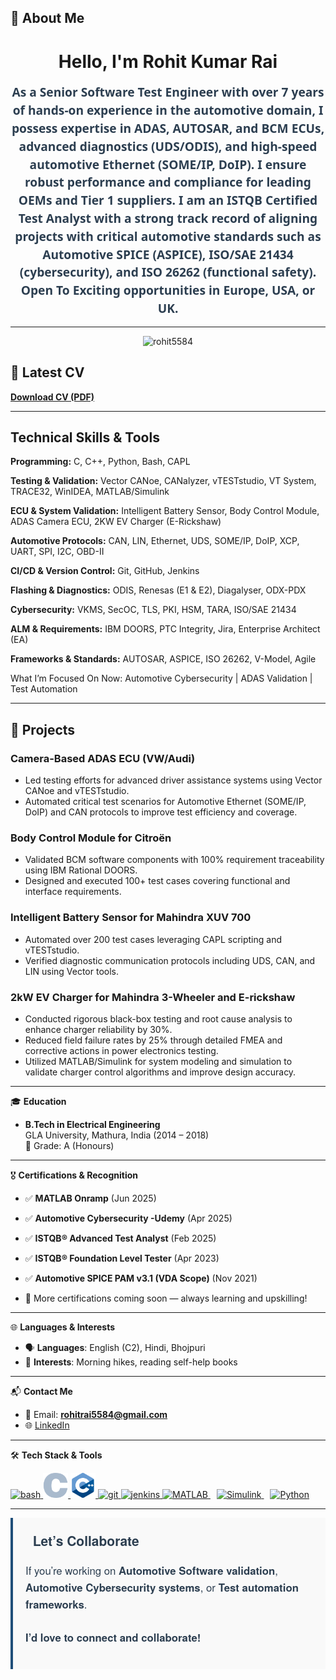 🎯 About Me
---
<h1 align="center">Hello, I'm Rohit Kumar Rai</h1> <h3 style=" font-family: 'Segoe UI', Tahoma, Geneva, Verdana, sans-serif; font-weight: 600; font-size: 1.2rem; color: #2c3e50; text-align: center; max-width: 700px; margin: 0 auto; line-height: 1.5; "> As a Senior Software Test Engineer with over 7 years of hands-on experience in the automotive domain, I possess expertise in ADAS, AUTOSAR, and BCM ECUs, advanced diagnostics
(UDS/ODIS), and high-speed automotive Ethernet (SOME/IP, DoIP). I ensure robust performance and
compliance for leading OEMs and Tier 1 suppliers. I am an ISTQB Certified Test Analyst with a
strong track record of aligning projects with critical automotive standards such as Automotive SPICE
(ASPICE), ISO/SAE 21434 (cybersecurity), and ISO 26262 (functional safety). Open To Exciting opportunities in Europe, USA, or UK. </h3>

---
<p align="center">
  <img src="https://komarev.com/ghpvc/?username=rohit5584&label=Profile%20views&color=0e75b6&style=flat" alt="rohit5584" />
</p>

## 📄 Latest CV  
[**Download CV (PDF)**](https://github.com/rohit5584/rohit-portfolio/blob/main/CV_Rohit_Kumar_Rai.pdf)

---

**Technical Skills & Tools**
---

**Programming:** C, C++, Python, Bash, CAPL

**Testing & Validation:** Vector CANoe, CANalyzer, vTESTstudio, VT System, TRACE32, WinIDEA, MATLAB/Simulink

**ECU & System Validation:** Intelligent Battery Sensor, Body Control Module, ADAS Camera ECU, 2KW EV Charger (E-Rickshaw)

**Automotive Protocols:** CAN, LIN, Ethernet, UDS, SOME/IP, DoIP, XCP, UART, SPI, I2C, OBD-II

**CI/CD & Version Control:** Git, GitHub, Jenkins

**Flashing & Diagnostics:** ODIS, Renesas (E1 & E2), Diagalyser, ODX-PDX

**Cybersecurity:** VKMS, SecOC, TLS, PKI, HSM, TARA, ISO/SAE 21434

**ALM & Requirements:** IBM DOORS, PTC Integrity, Jira, Enterprise Architect (EA)

**Frameworks & Standards:** AUTOSAR, ASPICE, ISO 26262, V-Model, Agile

What I’m Focused On Now:
Automotive Cybersecurity |  ADAS Validation |  Test Automation

---

## 🚗 Projects

### Camera-Based ADAS ECU (VW/Audi)  
- Led testing efforts for advanced driver assistance systems using Vector CANoe and vTESTstudio.  
- Automated critical test scenarios for Automotive Ethernet (SOME/IP, DoIP) and CAN protocols to improve test efficiency and coverage.

### Body Control Module for Citroën  
- Validated BCM software components with 100% requirement traceability using IBM Rational DOORS.  
- Designed and executed 100+ test cases covering functional and interface requirements.

### Intelligent Battery Sensor for Mahindra XUV 700  
- Automated over 200 test cases leveraging CAPL scripting and vTESTstudio.  
- Verified diagnostic communication protocols including UDS, CAN, and LIN using Vector tools.

### 2kW EV Charger for Mahindra 3-Wheeler and E-rickshaw  
- Conducted rigorous black-box testing and root cause analysis to enhance charger reliability by 30%.  
- Reduced field failure rates by 25% through detailed FMEA and corrective actions in power electronics testing.
- Utilized MATLAB/Simulink for system modeling and simulation to validate charger control algorithms and improve design accuracy.  

---
🎓 **Education**

- **B.Tech in Electrical Engineering**  
  GLA University, Mathura, India (2014 – 2018)  
  🏅 Grade: A (Honours)

---

🎖️ **Certifications & Recognition**

- ✅ **MATLAB Onramp**  (Jun 2025)
- ✅ **Automotive Cybersecurity -Udemy**  (Apr 2025)
- ✅ **ISTQB® Advanced Test Analyst** (Feb 2025)
- ✅ **ISTQB® Foundation Level Tester** (Apr 2023)  
- ✅ **Automotive SPICE PAM v3.1 (VDA Scope)** (Nov 2021)

- 📌 More certifications coming soon — always learning and upskilling!

---

🌐 **Languages & Interests**

- 🗣️ **Languages**: English (C2), Hindi, Bhojpuri  
- 🎯 **Interests**: Morning hikes, reading self-help books

---

📬 **Contact Me**

- 📧 Email: **rohitrai5584@gmail.com**  
- 🌐 [LinkedIn](https://www.linkedin.com/in/rohitrai5584)

---

🛠️ **Tech Stack & Tools**

<p align="left">
  <a href="https://www.gnu.org/software/bash/" target="_blank"> <img src="https://www.vectorlogo.zone/logos/gnu_bash/gnu_bash-icon.svg" alt="bash" width="40" height="40"/> </a>
  <a href="https://www.cprogramming.com/" target="_blank"> <img src="https://raw.githubusercontent.com/devicons/devicon/master/icons/c/c-original.svg" alt="c" width="40" height="40"/> </a>
  <a href="https://www.w3schools.com/cpp/" target="_blank"> <img src="https://raw.githubusercontent.com/devicons/devicon/master/icons/cplusplus/cplusplus-original.svg" alt="cplusplus" width="40" height="40"/> </a>
  <a href="https://git-scm.com/" target="_blank"> <img src="https://www.vectorlogo.zone/logos/git-scm/git-scm-icon.svg" alt="git" width="40" height="40"/> </a>
  <a href="https://www.jenkins.io" target="_blank"> <img src="https://www.vectorlogo.zone/logos/jenkins/jenkins-icon.svg" alt="jenkins" width="40" height="40"/> </a>
  <!-- MATLAB logo -->
<a href="https://www.mathworks.com/products/matlab.html" target="_blank" style="margin-right: 10px;">
  <img src="https://www.mathworks.com/content/dam/mathworks/mathworks-dot-com/images/icons/matlab-logo.svg" alt="MATLAB" width="40" height="40"/>
</a>

<!-- Simulink logo -->
<a href="https://www.mathworks.com/products/simulink.html" target="_blank" style="margin-right: 10px;">
  <img src="https://www.mathworks.com/content/dam/mathworks/mathworks-dot-com/images/icons/simulink-logo.svg" alt="Simulink" width="40" height="40"/>
</a>

<!-- Python logo -->
<a href="https://www.python.org/" target="_blank">
  <img src="https://www.python.org/static/community_logos/python-logo.png" alt="Python" width="40" height="40"/>
</a>

</p>

---
<div style="
  font-family: 'Helvetica Neue', Helvetica, Arial, sans-serif;
  background-color: #f9f9f9;
  border-left: 4px solid #1f4e79;
  padding: 20px;
  color: #2c3e50;
  max-width: 700px;
  line-height: 1.6;
">

<h2 style="margin-top: 0;">🤝 <strong>Let’s Collaborate</strong></h2>

<p style="font-size: 1.05rem;">
If you’re working on <strong>Automotive Software validation</strong>, <strong> Automotive Cybersecurity systems</strong>, or <strong>Test automation frameworks</strong>.<br><br>
<strong>I’d love to connect and collaborate!</strong>
</p>

</div>
